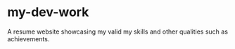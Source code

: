 # my-dev-work
A resume website showcasing my valid my skills and other qualities such as achievements. 
